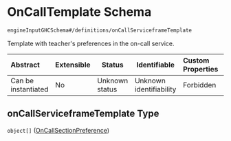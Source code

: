 # OnCallTemplate Schema

```txt
engineInputGHCSchema#/definitions/onCallServiceframeTemplate
```

Template with teacher's preferences in the on-call service.


| Abstract            | Extensible | Status         | Identifiable            | Custom Properties | Additional Properties | Access Restrictions | Defined In                                                         |
| :------------------ | ---------- | -------------- | ----------------------- | :---------------- | --------------------- | ------------------- | ------------------------------------------------------------------ |
| Can be instantiated | No         | Unknown status | Unknown identifiability | Forbidden         | Allowed               | none                | [ghc.schema.json\*](../out/ghc.schema.json "open original schema") |

## onCallServiceframeTemplate Type

`object[]` ([OnCallSectionPreference](ghc-definitions-oncalltemplate-oncallsectionpreference.md))
